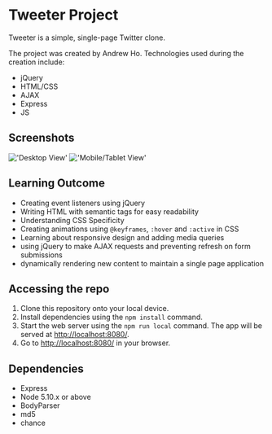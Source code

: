 # Tweeter Project

Tweeter is a simple, single-page Twitter clone.

The project was created by Andrew Ho.  Technologies used during the creation include: 
- jQuery
- HTML/CSS 
- AJAX 
- Express
- JS
## Screenshots
!['Desktop View'](https://github.com/andrewgjh/tweeter/blob/master/docs/urlList.png)
!['Mobile/Tablet View'](https://github.com/andrewgjh/tweeter/blob/master/docs/tinyURL.png)


## Learning Outcome
- Creating event listeners using jQuery
- Writing HTML with semantic tags for easy readability
- Understanding CSS Specificity 
- Creating animations using `@keyframes`, `:hover` and `:active` in CSS
- Learning about responsive design and adding media queries 
- using jQuery to make AJAX requests and preventing refresh on form submissions
- dynamically rendering new content to maintain a single page application

## Accessing the repo

1. Clone this repository onto your local device.
2. Install dependencies using the `npm install` command.
3. Start the web server using the `npm run local` command. The app will be served at <http://localhost:8080/>.
4. Go to <http://localhost:8080/> in your browser.

## Dependencies

- Express
- Node 5.10.x or above
- BodyParser
- md5 
- chance
